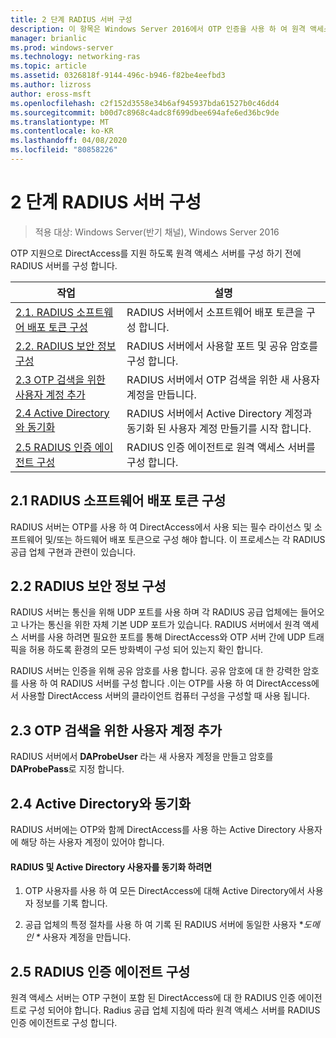 ```yaml
---
title: 2 단계 RADIUS 서버 구성
description: 이 항목은 Windows Server 2016에서 OTP 인증을 사용 하 여 원격 액세스 배포 가이드의 일부입니다.
manager: brianlic
ms.prod: windows-server
ms.technology: networking-ras
ms.topic: article
ms.assetid: 0326818f-9144-496c-b946-f82be4eefbd3
ms.author: lizross
author: eross-msft
ms.openlocfilehash: c2f152d3558e34b6af945937bda61527b0c46dd4
ms.sourcegitcommit: b00d7c8968c4adc8f699dbee694afe6ed36bc9de
ms.translationtype: MT
ms.contentlocale: ko-KR
ms.lasthandoff: 04/08/2020
ms.locfileid: "80858226"
---
```

# <a name="step-2-configure-the-radius-server"></a>2 단계 RADIUS 서버 구성

>적용 대상: Windows Server(반기 채널), Windows Server 2016

OTP 지원으로 DirectAccess를 지원 하도록 원격 액세스 서버를 구성 하기 전에 RADIUS 서버를 구성 합니다.  
  
|작업|설명|  
|----|--------|  
|[2.1. RADIUS 소프트웨어 배포 토큰 구성](#BKMK_1.1)|RADIUS 서버에서 소프트웨어 배포 토큰을 구성 합니다.|  
|[2.2. RADIUS 보안 정보 구성](#BKMK_1.2)|RADIUS 서버에서 사용할 포트 및 공유 암호를 구성 합니다.|  
|[2.3 OTP 검색을 위한 사용자 계정 추가](#BKMK_Probe)|RADIUS 서버에서 OTP 검색을 위한 새 사용자 계정을 만듭니다.|  
|[2.4 Active Directory와 동기화](#BKMK_Active)|RADIUS 서버에서 Active Directory 계정과 동기화 된 사용자 계정 만들기를 시작 합니다.|  
|[2.5 RADIUS 인증 에이전트 구성](#BKMK_AuthAgent)|RADIUS 인증 에이전트로 원격 액세스 서버를 구성 합니다.|  
  
## <a name="21-configure-the-radius-software-distribution-tokens"></a><a name="BKMK_1.1"></a>2.1 RADIUS 소프트웨어 배포 토큰 구성  
RADIUS 서버는 OTP를 사용 하 여 DirectAccess에서 사용 되는 필수 라이선스 및 소프트웨어 및/또는 하드웨어 배포 토큰으로 구성 해야 합니다. 이 프로세스는 각 RADIUS 공급 업체 구현과 관련이 있습니다.  
  
## <a name="22-configure-the-radius-security-information"></a><a name="BKMK_1.2"></a>2.2 RADIUS 보안 정보 구성  
RADIUS 서버는 통신을 위해 UDP 포트를 사용 하며 각 RADIUS 공급 업체에는 들어오고 나가는 통신을 위한 자체 기본 UDP 포트가 있습니다. RADIUS 서버에서 원격 액세스 서버를 사용 하려면 필요한 포트를 통해 DirectAccess와 OTP 서버 간에 UDP 트래픽을 허용 하도록 환경의 모든 방화벽이 구성 되어 있는지 확인 합니다.  
  
RADIUS 서버는 인증을 위해 공유 암호를 사용 합니다. 공유 암호에 대 한 강력한 암호를 사용 하 여 RADIUS 서버를 구성 합니다 .이는 OTP를 사용 하 여 DirectAccess에서 사용할 DirectAccess 서버의 클라이언트 컴퓨터 구성을 구성할 때 사용 됩니다.  
  
## <a name="23-adding-user-account-for-otp-probing"></a><a name="BKMK_Probe"></a>2.3 OTP 검색을 위한 사용자 계정 추가  
RADIUS 서버에서 **DAProbeUser** 라는 새 사용자 계정을 만들고 암호를 **DAProbePass**로 지정 합니다.  
  
## <a name="24-synchronize-with-active-directory"></a><a name="BKMK_Active"></a>2.4 Active Directory와 동기화  
RADIUS 서버에는 OTP와 함께 DirectAccess를 사용 하는 Active Directory 사용자에 해당 하는 사용자 계정이 있어야 합니다.  
  
#### <a name="to-synchronize-the-radius-and-active-directory-users"></a>RADIUS 및 Active Directory 사용자를 동기화 하려면  
  
1.  OTP 사용자를 사용 하 여 모든 DirectAccess에 대해 Active Directory에서 사용자 정보를 기록 합니다.  
  
2.  공급 업체의 특정 절차를 사용 하 여 기록 된 RADIUS 서버에 동일한 사용자 **도메인 \** 사용자 계정을 만듭니다.  
  
## <a name="25-configure-the-radius-authentication-agent"></a><a name="BKMK_AuthAgent"></a>2.5 RADIUS 인증 에이전트 구성  
원격 액세스 서버는 OTP 구현이 포함 된 DirectAccess에 대 한 RADIUS 인증 에이전트로 구성 되어야 합니다. Radius 공급 업체 지침에 따라 원격 액세스 서버를 RADIUS 인증 에이전트로 구성 합니다.  
  


